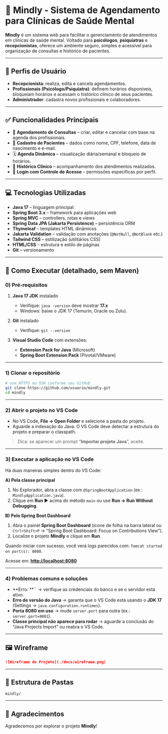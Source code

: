 # 🧠 Mindly - Sistema de Agendamento para Clínicas de Saúde Mental

**Mindly** é um sistema web para facilitar o gerenciamento de atendimentos em clínicas de saúde mental. Voltado para **psicólogos**, **psiquiatras** e **recepcionistas**, oferece um ambiente seguro, simples e acessível para organização de consultas e histórico de pacientes.

---

## 👥 Perfis de Usuário

* **Recepcionista**: realiza, edita e cancela agendamentos.
* **Profissionais (Psicólogo/Psiquiatra)**: definem horários disponíveis, bloqueiam horários e acessam o histórico clínico de seus pacientes.
* **Administrador**: cadastra novos profissionais e colaboradores.

---

## ✅ Funcionalidades Principais

* 📅 **Agendamento de Consultas** – criar, editar e cancelar com base na agenda dos profissionais.
* 👤 **Cadastro de Pacientes** – dados como nome, CPF, telefone, data de nascimento e e-mail.
* 🗓️ **Agenda Dinâmica** – visualização diária/semanal e bloqueio de horários.
* 🧾 **Histórico Clínico** – acompanhamento dos atendimentos realizados.
* 🔐 **Login com Controle de Acesso** – permissões específicas por perfil.

---

## 💻 Tecnologias Utilizadas

* **Java 17** – linguagem principal
* **Spring Boot 3.x** – framework para aplicações web
* **Spring MVC** – controllers, rotas e views
* **Spring Data JPA (Jakarta Persistence)** – persistência ORM
* **Thymeleaf** – templates HTML dinâmicos
* **Jakarta Validation** – validação com anotações (`@NotNull`, `@NotBlank` etc.)
* **Tailwind CSS** – estilização (utilitários CSS)
* **HTML/CSS** – estrutura e estilo de páginas
* **Git** – versionamento

---

## 🚀 Como Executar (detalhado, sem Maven)

### 0) Pré-requisitos

1. **Java 17 JDK** instalado

   * Verifique: `java -version` deve mostrar **17.x**
   * Windows: baixe o JDK 17 (Temurin, Oracle ou Zulu).&#x20;

2. **Git** instalado

   * Verifique: `git --version`

3. **Visual Studio Code** com extensões:

   * **Extension Pack for Java** (Microsoft)
   * **Spring Boot Extension Pack** (Pivotal/VMware)

---

### 1) Clonar o repositório

```bash
# use HTTPS ou SSH conforme seu GitHub
git clone https://github.com/usuario/mindly.git
cd mindly
```

---

### 2) Abrir o projeto no VS Code

* No VS Code, **File → Open Folder** e selecione a pasta do projeto.
* Aguarde a indexação do Java. O VS Code deve detectar a estrutura do projeto e preparar o classpath.

> Dica: se aparecer um prompt “**Importar projeto Java**”, aceite.

---

### 3) Executar a aplicação no VS Code

Há duas maneiras simples dentro do VS Code:

**A) Pela classe principal**

1. No Explorador, abra a classe com `@SpringBootApplication` (ex.: `MindlyApplication.java`).
2. Clique em **Run** ▶️ acima do método `main` ou use **Run → Run Without Debugging**.

**B) Pelo Spring Boot Dashboard**

1. Abra o painel **Spring Boot Dashboard** (ícone de folha na barra lateral ou `Ctrl+Shift+P` → “Spring Boot Dashboard: Focus on Contributions View”).
2. Localize o projeto **Mindly** e clique em **Run**.

Quando iniciar com sucesso, você verá logs parecidos com: `Tomcat started on port(s): 8080`.

Acesse em: [**http://localhost:8080**](http://localhost:8080)

---

### 4) Problemas comuns e soluções

* \*\*Erro: \*\*\`\` → verifique as credenciais do banco e se o servidor está ativo.
* **Erro de versão do Java** → garanta que o VS Code está usando o **JDK 17** (Settings → `java.configuration.runtimes`).
* **Porta 8080 em uso** → mude `server.port` para outra (ex.: `server.port=8081`).
* **Classe principal não aparece para rodar** → aguarde a conclusão do “Java Projects Import” ou reabra o VS Code.

---

## 🖼️ Wireframe

```markdown
![Wireframe do Projeto](./docs/wireframe.png)
```

---

## 📂 Estrutura de Pastas

```
mindly/
```

---
## 🙌 Agradecimentos
Agradecemos por explorar o projeto **Mindly**!
